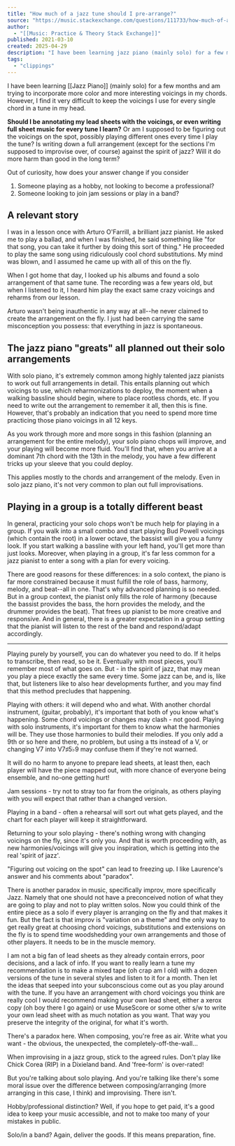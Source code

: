 ```yaml
---
title: "How much of a jazz tune should I pre-arrange?"
source: "https://music.stackexchange.com/questions/111733/how-much-of-a-jazz-tune-should-i-pre-arrange"
author:
  - "[[Music: Practice & Theory Stack Exchange]]"
published: 2021-03-10
created: 2025-04-29
description: "I have been learning jazz piano (mainly solo) for a few months and am trying to incorporate more color and more interesting voicings in my chords. However, I find it very difficult to keep the voic..."
tags:
  - "clippings"
---
```

I have been learning [[Jazz Piano]] (mainly solo) for a few months and am trying to incorporate more color and more interesting voicings in my chords. However, I find it very difficult to keep the voicings I use for every single chord in a tune in my head.

**Should I be annotating my lead sheets with the voicings, or even writing full sheet music for every tune I learn?** Or am I supposed to be figuring out the voicings on the spot, possibly playing different ones every time I play the tune? Is writing down a full arrangement (except for the sections I'm supposed to improvise over, of course) against the spirit of jazz? Will it do more harm than good in the long term?

Out of curiosity, how does your answer change if you consider

1. Someone playing as a hobby, not looking to become a professional?
2. Someone looking to join jam sessions or play in a band?
## A relevant story

I was in a lesson once with Arturo O'Farrill, a brilliant jazz pianist. He asked me to play a ballad, and when I was finished, he said something like "for that song, you can take it further by doing this sort of thing." He proceeded to play the same song using ridiculously cool chord substitutions. My mind was blown, and I assumed he came up with all of this on the fly.

When I got home that day, I looked up his albums and found a solo arrangement of that same tune. The recording was a few years old, but when I listened to it, I heard him play the exact same crazy voicings and reharms from our lesson.

Arturo wasn't being inauthentic in any way at all--he never claimed to create the arrangement on the fly. I just had been carrying the same misconception you possess: that everything in jazz is spontaneous.

## The jazz piano "greats" all planned out their solo arrangements

With solo piano, it's extremely common among highly talented jazz pianists to work out full arrangements in detail. This entails planning out which voicings to use, which reharmonizations to deploy, the moment when a walking bassline should begin, where to place rootless chords, etc. If you need to write out the arrangement to remember it all, then this is fine. However, that's probably an indication that you need to spend more time practicing those piano voicings in all 12 keys.

As you work through more and more songs in this fashion (planning an arrangement for the entire melody), your solo piano chops will improve, and your playing will become more fluid. You'll find that, when you arrive at a dominant 7th chord with the 13th in the melody, you have a few different tricks up your sleeve that you could deploy.

This applies mostly to the chords and arrangement of the melody. Even in solo jazz piano, it's not very common to plan out full improvisations.

## Playing in a group is a totally different beast

In general, practicing your solo chops won't be much help for playing in a group. If you walk into a small combo and start playing Bud Powell voicings (which contain the root) in a lower octave, the bassist will give you a funny look. If you start walking a bassline with your left hand, you'll get more than just looks. Moreover, when playing in a group, it's far less common for a jazz pianist to enter a song with a plan for every voicing.

There are good reasons for these differences: in a solo context, the piano is far more constrained because it must fulfill the role of bass, harmony, melody, and beat--all in one. That's why advanced planning is so needed. But in a group context, the pianist only fills the role of harmony (because the bassist provides the bass, the horn provides the melody, and the drummer provides the beat). That frees up pianist to be more creative and responsive. And in general, there is a greater expectation in a group setting that the pianist will listen to the rest of the band and respond/adapt accordingly.

---

Playing purely by yourself, you can do whatever you need to do. If it helps to transcribe, then read, so be it. Eventually with most pieces, you'll remember most of what goes on. But - in the spirit of jazz, that may mean you play a piece exactly the same every time. Some jazz can be, and is, like that, but listeners like to also hear developments further, and you may find that this method precludes that happening.

Playing with others: it will depend who and what. With another chordal instrument, (guitar, probably), it's important that both of you know what's happening. Some chord voicings or changes may clash - not good. Playing with solo instruments, it's important for them to know what the harmonies will be. They use those harmonies to build their melodies. If you only add a 9th or so here and there, no problem, but using a tts instead of a V, or changing V7 into V7♯5♭9 may confuse them if they're not warned.

It will do no harm to anyone to prepare lead sheets, at least then, each player will have the piece mapped out, with more chance of everyone being ensemble, and no-one getting hurt!

Jam sessions - try not to stray too far from the originals, as others playing with you will expect that rather than a changed version.

Playing in a band - often a rehearsal will sort out what gets played, and the chart for each player will keep it straightforward.

Returning to your solo playing - there's nothing wrong with changing voicings on the fly, since it's only you. And that is worth proceeding with, as new harmonies/voicings will give you inspiration, which is getting into the real 'spirit of jazz'.

"Figuring out voicing on the spot" can lead to freezing up. I like Laurence's answer and his comments about "paradox".

There is another paradox in music, specifically improv, more specifically Jazz. Namely that one should not have a preconceived notion of what they are going to play and not to play written solos. Now you could think of the entire piece as a solo if every player is arranging on the fly and that makes it fun. But the fact is that improv is "variation on a theme" and the only way to get really great at choosing chord voicings, substitutions and extensions on the fly is to spend time woodshedding your own arrangements and those of other players. It needs to be in the muscle memory.

I am not a big fan of lead sheets as they already contain errors, poor decisions, and a lack of info. If you want to really learn a tune my recommendation is to make a mixed tape (oh crap am I old) with a dozen versions of the tune in several styles and listen to it for a month. Then let the ideas that seeped into your subconscious come out as you play around with the tune. If you have an arrangement with chord voicings you think are really cool I would recommend making your own lead sheet, either a xerox copy (oh boy there I go again) or use MuseScore or some other s/w to write your own lead sheet with as much notation as you want. That way you preserve the integrity of the original, for what it's worth.

There's a paradox here. When composing, you're free as air. Write what you want - the obvious, the unexpected, the completely-off-the-wall...

When improvising in a jazz group, stick to the agreed rules. Don't play like Chick Corea (RIP) in a Dixieland band. And 'free-form' is over-rated!

But you're talking about solo playing. And you're talking like there's some moral issue over the difference between composing/arranging (more arranging in this case, I think) and improvising. There isn't.

Hobby/professional distinction? Well, if you hope to get paid, it's a good idea to keep your music accessible, and not to make too many of your mistakes in public.

Solo/in a band? Again, deliver the goods. If this means preparation, fine.